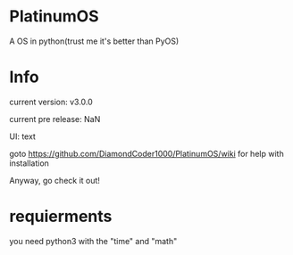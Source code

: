 # PlatinumOS
A OS in python(trust me it's better than PyOS)
# Info
current version: v3.0.0

current pre release: NaN


UI: text

goto https://github.com/DiamondCoder1000/PlatinumOS/wiki for help with installation

Anyway, go check it out!

# requierments
you need python3 with the "time" and "math"

